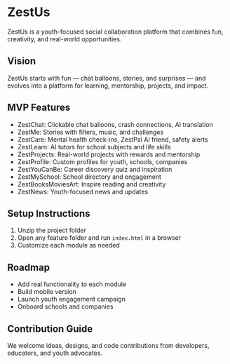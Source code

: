 # ZestUs

ZestUs is a youth-focused social collaboration platform that combines fun, creativity, and real-world opportunities.

## Vision

ZestUs starts with fun — chat balloons, stories, and surprises — and evolves into a platform for learning, mentorship, projects, and impact.

## MVP Features

- ZestChat: Clickable chat balloons, crash connections, AI translation
- ZestMe: Stories with filters, music, and challenges
- ZestCare: Mental health check-ins, ZestPal AI friend, safety alerts
- ZestLearn: AI tutors for school subjects and life skills
- ZestProjects: Real-world projects with rewards and mentorship
- ZestProfile: Custom profiles for youth, schools, companies
- ZestYouCanBe: Career discovery quiz and inspiration
- ZestMySchool: School directory and engagement
- ZestBooksMoviesArt: Inspire reading and creativity
- ZestNews: Youth-focused news and updates

## Setup Instructions

1. Unzip the project folder
2. Open any feature folder and run `index.html` in a browser
3. Customize each module as needed

## Roadmap

- Add real functionality to each module
- Build mobile version
- Launch youth engagement campaign
- Onboard schools and companies

## Contribution Guide

We welcome ideas, designs, and code contributions from developers, educators, and youth advocates.

